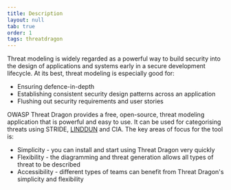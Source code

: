 ```yaml
---
title: Description
layout: null
tab: true
order: 1
tags: threatdragon
---
```


Threat modeling is widely regarded as a powerful way to build security into the design of applications and systems
early in a secure development lifecycle.
At its best, threat modeling is especially good for:
* Ensuring defence-in-depth
* Establishing consistent security design patterns across an application
* Flushing out security requirements and user stories

OWASP Threat Dragon provides a free, open-source, threat modeling application that is powerful and easy to use.
It can be used for categorising threats using STRIDE, [LINDDUN](https://www.linddun.org/) and CIA.
The key areas of focus for the tool is:

* Simplicity - you can install and start using Threat Dragon very quickly
* Flexibility - the diagramming and threat generation allows all types of threat to be described
* Accessibility - different types of teams can benefit from Threat Dragon's simplicity and flexibility
